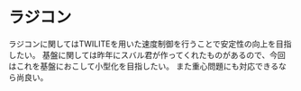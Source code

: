 # ラジコン

ラジコンに関してはTWILITEを用いた速度制御を行うことで安定性の向上を目指したい。
基盤に関しては昨年にスバル君が作ってくれたものがあるので、今回はこれを基盤におこして小型化を目指したい。
また重心問題にも対応できるなら尚良い。